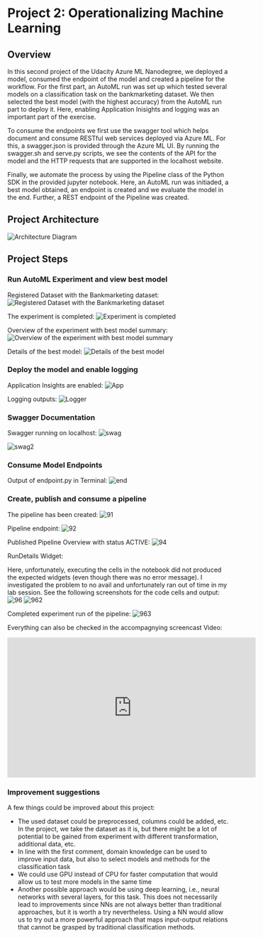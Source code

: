 # Project 2: Operationalizing Machine Learning

## Overview

In this second project of the Udacity Azure ML Nanodegree, we deployed a model, consumed the endpoint of the model and created a pipeline for the workflow. For the first part, an AutoML run was set up which tested several models on a classification task on the bankmarketing dataset. We then selected the best model (with the highest accuracy) from the AutoML run part to deploy it. Here, enabling Application Inisights and logging was an important part of the exercise. 

To consume the endpoints we first use the swagger tool which helps document and consume RESTful web services deployed via Azure ML. For this, a swagger.json is provided through the Azure ML UI. By running the swagger.sh and serve.py scripts, we see the contents of the API for the model and the HTTP requests that are supported in the localhost website.

Finally, we automate the process by using the Pipeline class of the Python SDK in the provided jupyter notebook. Here, an AutoML run was initiaded, a best model obtained, an endpoint is created and we evaluate the model in the end. Further, a REST endpoint of the Pipeline was created.

## Project Architecture

![Architecture Diagram](screenshots/Architecture.png)

## Project Steps

### Run AutoML Experiment and view best model

Registered Dataset with the Bankmarketing dataset: 
![Registered Dataset with the Bankmarketing dataset](screenshots/step2_dataset_final.png)


The experiment is completed:
![Experiment is completed](screenshots/step2_experiment_complete_final.png)

Overview of the experiment with best model summary:
![Overview of the experiment with best model summary](screenshots/step2_exp_overview_final.png)

Details of the best model:
![Details of the best model](screenshots/step2_experiment_bestModel_final.png)


### Deploy the model and enable logging

Application Insights are enabled:
![App](screenshots/step4_ApplicationInsigh_enabled_final.png)

Logging outputs:
![Logger](screenshots/step4_Logger_final.png)

### Swagger Documentation

Swagger running on localhost:
![swag](screenshots/Step7_swaggerscreenshot.png)

![swag2](screenshots/step7_swaggerPart2.png)

### Consume Model Endpoints

Output of endpoint.py in Terminal:
![end](screenshots/step8_endpoint.png)


### Create, publish and consume a pipeline

The pipeline has been created:
![91](screenshots/step9_1_pipeline.png)

Pipeline endpoint:
![92](screenshots/step9_2_pipelineendpoint.png)

Published Pipeline Overview with status ACTIVE:
![94](screenshots/step9_4_Rest.png)

RunDetails Widget:

Here, unfortunately, executing the cells in the notebook did not produced the expected widgets (even though there was no error message). I investigated the problem to no avail and unfortunately ran out of time in my lab session. See the following screenshots for the code cells and output:
![96](screenshots/step9_6_run.png)
![962](screenshots/step9_6_run2.png)

Completed experiment run of the pipeline:
![963](screenshots/step9_6_run3.png)

Everything can also be checked in the accompagnying screencast Video:

<iframe width="560" height="315" src="https://youtu.be/ZrFv812zXNk" frameborder="0" allowfullscreen></iframe>

### Improvement suggestions

A few things could be improved about this project: 

* The used dataset could be preprocessed, columns could be added, etc. In the project, we take the dataset as it is, but there might be a lot of potential to be gained from experiment with different transformation, additional data, etc.
* In line with the first comment, domain knowledge can be used to improve input data, but also to select models and methods for the classification task
* We could use GPU instead of CPU for faster computation that would allow us to test more models in the same time
* Another possible approach would be using deep learning, i.e., neural networks with several layers, for this task. This does not necessarily lead to improvements since NNs are not always better than traditional approaches, but it is worth a try nevertheless. Using a NN would allow us to try out a more powerful approach that maps input-output relations that cannot be grasped by traditional classification methods.










